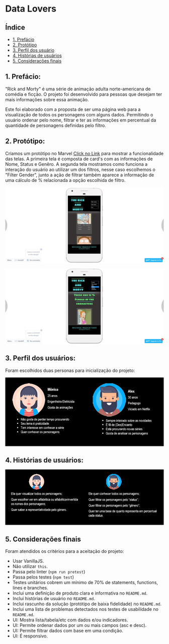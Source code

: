 # Data Lovers


## Índice

* [1. Prefácio](#1-prefácio)
* [2. Protótipo](#2-protótipo)
* [3. Perfil dos usuário](#3-perfil-dos-usuários)
* [4. Histórias de usuários](#4-histórias-dos-usuários)
* [5. Considerações finais](#5-considerações-finais)



## 1. Prefácio:

"Rick and Morty" é uma série de animação adulta norte-americana de comédia e ficção. O projeto foi desenvolvido para pessoas que desejam ter mais informações sobre essa animação.

Este foi elaborado com a proposta de ser uma página web para a visualização de todos os personagens com alguns dados. Permitindo o usuário ordenar pelo nome, filtrar e ter as informações em percentual da quantidade de personagens definidas pelo filtro.

## 2. Protótipo:
Criamos um protótipo no Marvel [Click no Link](https://marvelapp.com/ch5eh0e/screen/61883523) para mostrar
a funcionalidade das telas. 
A primeira tela é composta de card's com as informações de Nome, Status e Genêro.
A segunda tela mostramos como funciona a interação do usuário ao utilizar um dos filtros, nesse caso 
escolhemos o "Filter Gender", junto a ação de filtrar também aparece a informação de uma cálculo de % relacionada a opção escolhida de filtro.

![Protótipo](./images/prototipo01.jpeg)

![Protótipo](./images/prototipo02.jpeg)

## 3. Perfil dos usuários:
Foram escolhidos duas personas para inicialização do projeto:

![Personas](./images/personas.jpeg)

## 4. Histórias de usuários:
![HistoriaUsuario](./images/HistoriaUsuario.jpeg)

## 5. Considerações finais

Foram atendidos os critérios para a aceitação do projeto:

* Usar VanillaJS.
* Não utilizar `this`.
* Passa pelo linter (`npm run pretest`)
* Passa pelos testes (`npm test`)
* Testes unitários cobrem um mínimo de 70% de statements, functions,
  lines e branches.
* Inclui uma definição de produto clara e informativa no `README.md`.
* Inclui histórias de usuário no `README.md`.
* Inclui rascunho da solução (protótipo de baixa fidelidade) no
  `README.md`.
* Inclui uma lista de problemas detectados nos testes de usabilidade no `README.md`.
* UI: Mostra lista/tabela/etc com dados e/ou indicadores.
* UI: Permite ordenar dados por um ou mais campos (asc e desc).
* UI: Permite filtrar dados com base em uma condição.
* UI: É responsivo.
